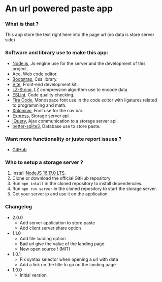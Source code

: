 # An url powered paste app

### What is that ?

This app store the text right here into the page url (no data is store server side)

### Software and library use to make this app:

+ [Node.js](https://nodejs.org/en/), Js engine use for the server and the development of this project.
+ [Ace](https://ace.c9.io), Web code editor.
+ [Bootstrap](https://getbootstrap.com), Css library.
+ [Vite](https://vitejs.dev), Front-end development kit.
+ [LZ-String](https://www.npmjs.com/package/lz-string), LZ compression algorithm use to encode data.
+ [ESLint](https://eslint.org), Code quality checking.
+ [Fira Code](https://github.com/tonsky/FiraCode), Monospace font use in the code editor with ligatures related to programming and math.
+ [Xolonium](https://fontlibrary.org/en/font/xolonium), Font use for the nav bar.
+ [Express](https://expressjs.com), Storage server api.
+ [jQuery](https://jquery.com), Ajax communication to a storage server api.
+ [better-sqlite3](https://github.com/WiseLibs/better-sqlite3), Database use to store paste.

### Want more functionality or juste report issues ?

+ [GitHub](https://github.com/AlasDiablo/Paste)

### Who to setup a storage server ?

1. Install [NodeJS 16.17.0 LTS](https://nodejs.org/en/).
2. Clone or download the official GitHub repository
3. Run `npm intall` in the cloned repository to install dependencies.
4. Run `npm run server` in the cloned repository to start the storage server.
5. Get your server ip and use it on the application.

### Changelog

+ 2.0.0
    + Add server application to store paste
    + Add client server share option
+ 1.1.0
    + Add file loading option
    + Bad url give the value of the landing page
    + New open source ! (MIT)
+ 1.0.1
    + Fix syntax selector when opening a url with data
    + Add a link on the title to go on the landing page
+ 1.0.0
    + Initial version
